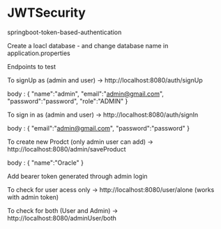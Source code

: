 # JWTSecurity
springboot-token-based-authentication

Create a loacl database - and change database name in application.properties 

Endpoints to test


To signUp as (admin and user) -> http://localhost:8080/auth/signUp

body :
{
    "name":"admin",
    "email":"admin@gmail.com",
    "password":"password",
    "role":"ADMIN"
}



To sign in as (admin and user) -> http://localhost:8080/auth/signIn

body :
{
    "email":"admin@gmail.com",
    "password":"password"
}



To create new Prodct (only admin user can add) -> http://localhost:8080/admin/saveProduct

body :
{
    "name":"Oracle"
}

Add bearer token generated through admin login 



To check for user acess only ->  http://localhost:8080/user/alone (works with admin token)



To check for both (User and Admin) -> http://localhost:8080/adminUser/both

